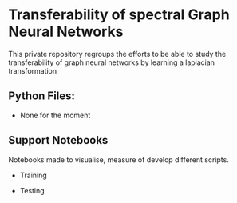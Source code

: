 # Transferability of spectral Graph Neural Networks 

This private repository regroups the efforts to be able to study the transferability of graph neural networks by learning a laplacian transformation

## Python Files:

* None for the moment

## Support Notebooks
Notebooks made to visualise, measure of develop different scripts.

- Training 

- Testing